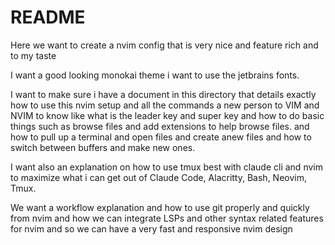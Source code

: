 # README

Here we want to create a nvim config that is very nice and feature rich and to my taste

I want a good looking monokai theme i want to use the jetbrains fonts.

I want to make sure i have a document in this directory that details exactly how to use this nvim setup and all the commands a new person to VIM and NVIM to know like what is the leader key and super key and how to do basic things such as browse files and add extensions to help browse files. and how to pull up a terminal and open files and create anew files and how to switch between buffers and make new ones.


I want also an explanation on how to use tmux best with claude cli and nvim to maximize what i can get out of Claude Code, Alacritty, Bash, Neovim, Tmux.

We want a workflow explanation and how to use git properly and quickly from nvim and how we can integrate LSPs and other syntax related features for nvim and so we can have a very fast and responsive nvim design


